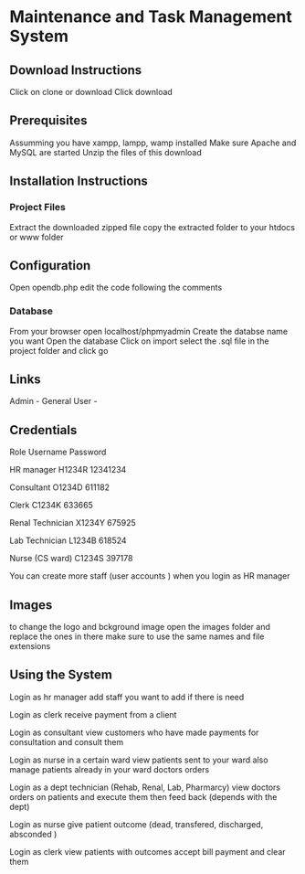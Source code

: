 # Maintenance and Task Management System 
## Download Instructions 
Click on clone or download 
Click download 

## Prerequisites 
Assumming you have xampp, lampp, wamp installed
Make sure Apache and MySQL are started 
Unzip the files of this download 

## Installation Instructions 
### Project Files 
Extract the downloaded zipped file 
copy the extracted folder to your htdocs or www folder 

## Configuration 
Open opendb.php 
edit the code following the comments 

### Database 
From your browser open localhost/phpmyadmin
Create the databse name you want 
Open the database 
Click on import 
select the .sql file in the project folder 
and click go 

## Links 
Admin - 
General User - 

## Credentials
Role 				Username			Password

HR manager 			H1234R 				12341234

Consultant			O1234D 				611182

Clerk				C1234K 				633665

Renal Technician 	X1234Y				675925

Lab Technician 		L1234B 				618524

Nurse (CS ward)		C1234S 				397178	


You can create more staff (user accounts ) when you login as HR manager 

## Images 
to change the logo and bckground image open the images folder 
and replace the ones in there 
make sure to use the same names and file extensions 


## Using the System 
Login as hr manager 
	add staff you want to add if there is need 

Login as clerk
	receive payment from a client 

Login as consultant 
	view customers who have made payments for consultation and consult them 

Login as nurse in a certain ward 
	view patients sent to your ward 
	also manage patients already in your ward 
		doctors orders 


Login as a dept technician (Rehab, Renal, Lab, Pharmarcy)
	view doctors orders on patients 
	and execute them then feed back (depends with the dept)

Login as nurse
	give patient outcome (dead, transfered, discharged, absconded )

Login as clerk 
	view patients with outcomes 
	accept bill payment and clear them 
